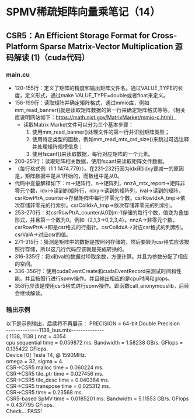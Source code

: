 # SPMV稀疏矩阵向量乘笔记（14）
## CSR5：An Efficient Storage Format for Cross-Platform Sparse Matrix-Vector Multiplication 源码解读 (1)（cuda代码）
### **main.cu**
* 120-155行：定义了矩阵的精度和输出矩阵文件名。通过VALUE_TYPE的长度，定义形式，通过make VALUE_TYPE=double或者float来定义。
* 156-199行：读取矩阵并确定矩阵格式，通过mmio库，例如mm_read_banner()就是读取矩阵数据的第一行来确定矩阵格式等等。（相关库说明网站如下：https://math.nist.gov/MatrixMarket/mmio-c.html）
  * 读取Matrix Market文件可以分为三个基本步骤：
    1. 使用mm_read_banner()处理文件的第一行并识别矩阵类型；
    2. 使用特定类型的函数，例如mm_read_mtx_crd_size()来跳过可选注释并处理矩阵规模信息；
    3. 使用fscanf()来读取数据，每行对应矩阵的一个元素。
* 200-251行：读取矩阵相关数据，使用fscanf来读取矩阵文件数据。
* （每行格式例（1 1 1474.779））。在231-232行因为idxi和idxy要减一的原因是，矩阵数据中是从1开始的，而数组中是从0。
* 代码中变量解释如下：m->矩阵行，n->矩阵列，nnzA_mtx_report->矩阵非零元个数，idxi->读到的矩阵行，idxy->读到的矩阵列，ival->读到的矩阵，csrRowPtrA_counter->存储矩阵中每行非零元个数。csrRowIdxA_tmp->依次存储非零元的行索引。csrColIdxA_tmp->依次存储非零元的列索引。
* 253-270行：对csrRowPtrA_counter从0到m-1存储的每行个数，值变为叠加形式，并且第一个数为0。例如（2,1,3->0,2,3,4）。nnzA->非零元个数，csrRowPtrA->即是csr格式的行指针。csrColIdxA->对应csr格式的列索引。csrValA->对应csr的值。
* 271-315行：猜测是矩阵中的数据是按照列存储的，然后要转为csr格式应该按照行存储，所以这几行代码应该就是完成转换的。
* 316-335行：将x和val的数据对10取余数，方便计算。并且为参数分配了相应的空间。
* 336-356行：使用cudaEventCreate和cudaEventRecord来测试时间和性能。并且按照行进行spmv操作。并且输出相应的是cpu时间和glops。
* 358行应该是使用csr5格式进行spmv操作。即函数call_anonymouslib，后续会继续解读。  
### **输出示例**
以下是示例输出，后续将不再展示：
PRECISION = 64-bit Double Precision  
--------------1138_bus.mtx--------------  
 ( 1138, 1138 ) nnz = 4054  
cpu sequential time = 0.059872 ms. Bandwidth = 1.58238 GB/s. GFlops = 0.135422 GFlops.  
Device [0] Tesla T4,  @ 1590MHz.   
omega = 32, sigma = 4.   
CSR->CSR5 malloc time = 0.060224 ms.  
CSR->CSR5 tile_ptr time = 0.027456 ms.  
CSR->CSR5 tile_desc time = 0.040384 ms.  
CSR->CSR5 transpose time = 0.025312 ms.  
CSR->CSR5 time = 0.23568 ms.  
CSR5-based SpMV time = 0.0185201 ms. Bandwidth = 5.11553 GB/s. GFlops = 0.437795 GFlops.  
Check... PASS!  